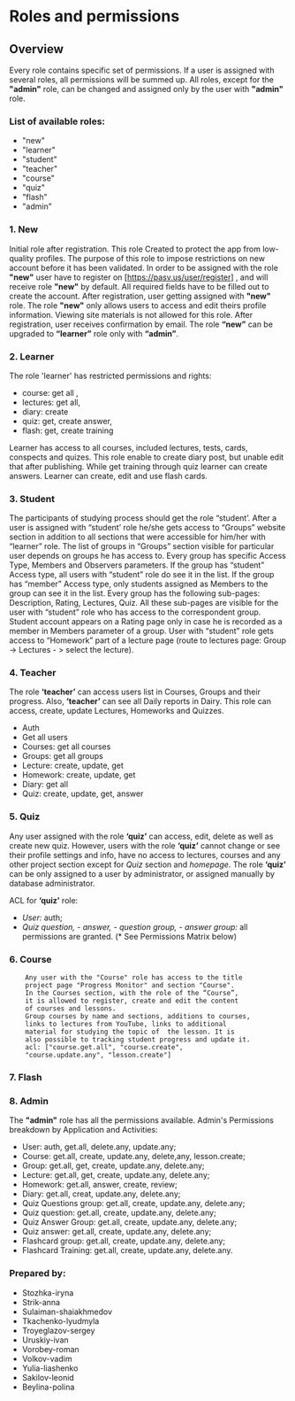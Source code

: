 # Roles and permissions 

## Overview
Every role contains specific set of permissions. 
If a user is assigned with several roles, all permissions 
will be summed up.
All roles, except for the **"admin"** role, 
can be changed and assigned only by the user with **"admin"** role.
 
### List of available roles:
* "new"
* "learner"
* "student"
* "teacher"
* "course"
* "quiz"
* "flash"
* "admin"

### 1. New 
Initial role after registration. 
This role Created to protect the app from low-quality profiles.
The purpose of this role to impose restrictions on new account before it has been validated.
In order to be assigned with the role **"new"** user have to 
register on [https://pasv.us/user/register] , and will receive role **"new"** by default.
All required fields have to be filled out to create the account.
After registration, user getting assigned with **"new"** role.
The role **"new"** only allows users to access and edit theirs profile information. 
Viewing site materials is not allowed for this role.
After registration, user receives confirmation by email.
The role **“new”** can be upgraded to **“learner”** role only with **“admin”**.

### 2. Learner
 The role 'learner' has restricted permissions and rights:
  * course: get all ,  
  * lectures: get all, 
  * diary: create  
  * quiz: get, create answer, 
  * flash: get, create training
  
 Learner has access to all courses, included lectures, tests, cards, conspects and quizes.
 This role enable to create diary post, but unable edit that after publishing. 
 While get training through quiz learner can create answers. 
 Learner can create, edit and use flash cards.
 
### 3. Student
The participants of studying process should get the role “student’. 
After a user is assigned with “student’ role he/she gets access to “Groups” website 
section in addition to all sections that were accessible for him/her with “learner” role. 
The list of groups in “Groups” section visible for particular user depends on groups 
he has access to. 
Every group has specific Access Type, Members and Observers parameters. 
If the group has “student” Access type, all users with “student” role do see it in the list. 
If the group has “member” Access type, only students assigned as Members to the group 
can see it in the list.
Every group has the following sub-pages: Description, Rating, Lectures, Quiz. 
All these sub-pages are visible for the user with “student” role who has access 
to the correspondent group. Student account appears on a Rating page only in case 
he is recorded as a member in Members parameter of a group.
User with “student” role gets access to “Homework” part of a lecture page 
(route to lectures page: Group -> Lectures - > select the lecture).

### 4. Teacher
 The role **‘teacher’** can access users list in Courses, Groups and their progress. 
 Also, **‘teacher’** can see all Daily reports in Dairy. 
 This role can access, create, update Lectures, Homeworks and Quizzes.
 * Auth
 * Get all users
 * Courses: get all courses
 * Groups: get all groups
 * Lecture: create, update, get 
 * Homework: create, update, get 
 * Diary: get all
 * Quiz: create, update, get, answer

### 5. Quiz
Any user assigned with the role **‘quiz’** can access, edit, 
delete as well as create new quiz. However, users with the role **‘quiz’** 
cannot change or see their profile settings and info, have no access 
to lectures, courses and any other project section except for _Quiz_ section and _homepage_. 
The role **‘quiz’** can be only assigned to a user by administrator, or assigned 
manually by database administrator.
          
ACL for **‘quiz’** role:
* _User:_ auth;
* _Quiz question, - answer, - question group, - answer group:_ 
all permissions are granted. (* See Permissions Matrix below)

### 6. Course
        Any user with the "Course" role has access to the title 
        project page "Progress Monitor" and section "Course". 
        In the Courses section, with the role of the “Course”, 
        it is allowed to register, create and edit the content 
        of courses and lessons. 
        Group courses by name and sections, additions to courses, 
        links to lectures from YouTube, links to additional 
        material for studying the topic of  the lesson. It is 
        also possible to tracking student progress and update it. 
        acl: ["course.get.all", "course.create", 
        "course.update.any", "lesson.create"]

### 7. Flash

### 8. Admin 
The **"admin"** role has all the permissions available.
Admin's Permissions breakdown by Application and Activities:

* User: auth, get.all, delete.any, update.any;
* Course: get.all, create, update.any, delete,any, lesson.create;
* Group: get.all, get, create, update.any, delete.any;
* Lecture: get.all, get, create, update.any, delete.any;
* Homework: get.all, answer, create, review;
* Diary: get.all, creat, update.any, delete.any;
* Quiz Questions group: get.all, create, update.any, delete.any;
* Quiz question: get.all, create, update.any, delete.any;
* Quiz Answer Group: get.all, create, update.any, delete.any;
* Quiz answer: get.all, create, update.any, delete.any;
* Flashcard group: get.all, create, update.any, delete.any;
* Flashcard Training: get.all, create, update.any, delete.any.

### Prepared by:
* Stozhka-iryna
* Strik-anna
* Sulaiman-shaiakhmedov
* Tkachenko-lyudmyla
* Troyeglazov-sergey
* Uruskiy-ivan
* Vorobey-roman
* Volkov-vadim
* Yulia-liashenko
* Sakilov-leonid
* Beylina-polina



